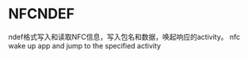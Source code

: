 # NFCNDEF
ndef格式写入和读取NFC信息，写入包名和数据，唤起响应的activity。
nfc wake up app and jump to the specified activity
